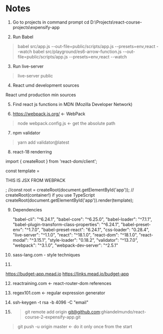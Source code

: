# Notes

1. Go to projects in command prompt
cd D:\Projects\react-course-projects\expensify-app

2. Run Babel
> babel src/app.js --out-file=public/scripts/app.js --presets=env,react --watch
> babel src/playground/es6-arrow-function.js --out-file=public/scripts/app.js --presets=env,react --watch

3. Run live-server
> live-server public

4. React umd development sources
<script crossorigin src="https://unpkg.com/react@16.0.0/umd/react.development.js"></script>
<script crossorigin src="https://unpkg.com/react-dom@16.0.0/umd/react-dom.development.js"></script>

React umd production min sources
<script src="https://unpkg.com/react@16.7.0/umd/react.production.min.js"></script>
<script src="https://unpkg.com/react-dom@16.7.0/umd/react-dom.production.min.js"></script>

5. Find react js functions in MDN (Mozilla Developer Network)

6. https://webpack.js.org/ <- WebPack
> node webpack.config.js <- get the absolute path

7. npm validator
> yarn add validator@latest

8. react-18 renderring

import { createRoot } from 'react-dom/client';

const template = <p>THIS IS JSX FROM WEBPACK</p>;
//const root = createRoot(document.getElementById('app')); // createRoot(container!) if you use TypeScript
createRoot(document.getElementById('app')).render(template);

9. Dependencies

    "babel-cli": "^6.24.1",
    "babel-core": "^6.25.0",
    "babel-loader": "^7.1.1",
    "babel-plugin-transform-class-properties": "^6.24.1",
    "babel-preset-env": "^1.7.0",
    "babel-preset-react": "6.24.1",
    "css-loader": "0.28.4",
    "live-server": "^1.1.0",
    "react": "^18.1.0",
    "react-dom": "^18.1.0",
    "react-modal": "^3.15.1",
    "style-loader": "0.18.2",
    "validator": "^13.7.0",
    "webpack": "^3.1.0",
    "webpack-dev-server": "^2.5.1"

10. sass-lang.com - style techniques

11. 
https://budget-app.mead.io
https://links.mead.io/budget-app

12. reactraining.com <- react-router-dom references

13. regex101.com <- regular expression generator

14. ssh-keygen -t rsa -b 4096 -C "email"

15. > git remote add origin git@github.com:ghiandelmundo/react-course-2-expensify-app.git
> git push -u origin master <- do it only once from the start